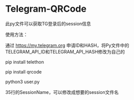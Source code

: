 # Telegram-QRCode
此py文件可以获取TG登录后的session信息

使用方法：

通过 https://my.telegram.org 申请ID和HASH，将Py文件中的TELEGRAM_API_ID和TELEGRAM_API_HASH修改为自己的

pip install telethon

pip install qrcode

python3 user.py

35行的SessionName，可以修改成想要的session文件名
